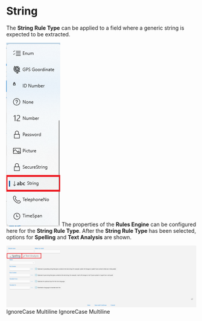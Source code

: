 # String

The **String** **Rule Type** can be applied to a field where a generic string is expected to be extracted.

![](../../assets/image%20%28131%29.png)
The properties of the **Rules Engine** can be configured here for the **String Rule Type**. After the **String Rule Type** has been selected, options for **Spelling** and **Text Analysis** are shown.

![](../../assets/image%20%28138%29.png)
 IgnoreCase Multiline IgnoreCase Multiline

